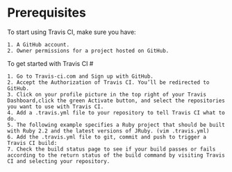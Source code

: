 # Prerequisites #

To start using Travis CI, make sure you have:

    1. A GitHub account.
    2. Owner permissions for a project hosted on GitHub.

To get started with Travis CI #

    1. Go to Travis-ci.com and Sign up with GitHub.
    2. Accept the Authorization of Travis CI. You’ll be redirected to GitHub.
    3. Click on your profile picture in the top right of your Travis Dashboard,click the green Activate button, and select the repositories you want to use with Travis CI.
    4. Add a .travis.yml file to your repository to tell Travis CI what to do.
    5. The following example specifies a Ruby project that should be built with Ruby 2.2 and the latest versions of JRuby. (vim .travis.yml)
    6. Add the .travis.yml file to git, commit and push to trigger a Travis CI build:
    7. Check the build status page to see if your build passes or fails according to the return status of the build command by visiting Travis CI and selecting your repository.
